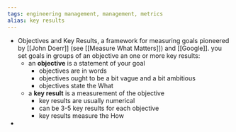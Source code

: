 ```yaml
---
tags: engineering management, management, metrics
alias: key results
---
```


- Objectives and Key Results, a framework for measuring goals pioneered by [[John Doerr]] (see [[Measure What Matters]]) and [[Google]]. you set goals in groups of an objective an one or more key results:
	- an **objective** is a statement of your goal
		- objectives are in words
		- objectives ought to be a bit vague and a bit ambitious
		- objectives state the What
	- a **key result** is a measurement of the objective
		- key results are usually numerical
		- can be 3-5 key results for each objective
		- key results measure the How
-